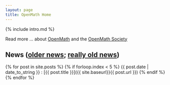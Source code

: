 ```yaml
---
layout: page
title: OpenMath Home
---
```


{% include intro.md %}

Read more ... about [OpenMath](about) and the [OpenMath Society](society)

## News ([older news](news/); [really old news](oldnews/))

{% for post in site.posts %}
   {% if forloop.index < 5 %}
   {{ post.date | date_to_string }}
   : [{{ post.title }}]({{ site.baseurl}}{{ post.url }})
   {% endif %}
{% endfor %}

